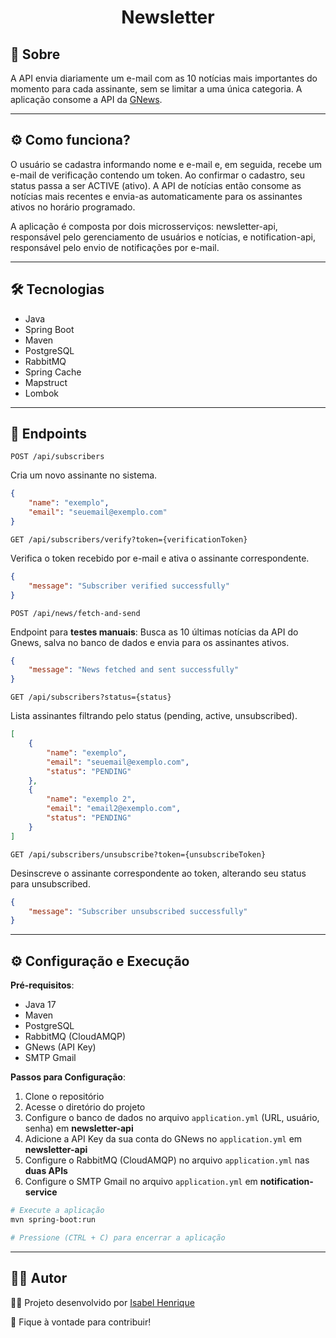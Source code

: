 <h1 align="center">
  Newsletter
</h1>

## 📄 Sobre
A API envia diariamente um e-mail com as 10 notícias mais importantes do momento para cada assinante, sem se limitar a uma única categoria. A aplicação consome a API da [GNews](https://docs.gnews.io/).

---

## ⚙️ Como funciona?
O usuário se cadastra informando nome e e-mail e, em seguida, recebe um e-mail de verificação contendo um token. Ao confirmar o cadastro, seu status passa a ser ACTIVE (ativo). A API de notícias então consome as notícias mais recentes e envia-as automaticamente para os assinantes ativos no horário programado.

A aplicação é composta por dois microsserviços: newsletter-api, responsável pelo gerenciamento de usuários e notícias, e notification-api, responsável pelo envio de notificações por e-mail.

---

## 🛠️ Tecnologias
- Java
- Spring Boot
- Maven
- PostgreSQL
- RabbitMQ
- Spring Cache
- Mapstruct
- Lombok

---

## 📝 Endpoints

`POST /api/subscribers`

Cria um novo assinante no sistema.

```json
{
    "name": "exemplo",
    "email": "seuemail@exemplo.com"
}
```

`GET /api/subscribers/verify?token={verificationToken}`

Verifica o token recebido por e-mail e ativa o assinante correspondente.

```json
{
    "message": "Subscriber verified successfully"
}
```

`POST /api/news/fetch-and-send`

Endpoint para **testes manuais**:
Busca as 10 últimas notícias da API do Gnews, salva no banco de dados e envia para os assinantes ativos.

```json
{
    "message": "News fetched and sent successfully"
}
```

`GET /api/subscribers?status={status}`

Lista assinantes filtrando pelo status (pending, active, unsubscribed).

```json
[
    {
        "name": "exemplo",
        "email": "seuemail@exemplo.com",
        "status": "PENDING"
    },
    {
        "name": "exemplo 2",
        "email": "email2@exemplo.com",
        "status": "PENDING"
    }
]
```
`GET /api/subscribers/unsubscribe?token={unsubscribeToken}`

Desinscreve o assinante correspondente ao token, alterando seu status para unsubscribed.

```json
{
    "message": "Subscriber unsubscribed successfully"
}
```

---

## ⚙️ Configuração e Execução

**Pré-requisitos**:

- Java 17
- Maven
- PostgreSQL
- RabbitMQ (CloudAMQP)
- GNews (API Key)
- SMTP Gmail

**Passos para Configuração**:

1. Clone o repositório
2. Acesse o diretório do projeto
3. Configure o banco de dados no arquivo `application.yml` (URL, usuário, senha) em **newsletter-api**
3. Adicione a API Key da sua conta do GNews no `application.yml` em **newsletter-api**
4. Configure o RabbitMQ (CloudAMQP) no arquivo `application.yml` nas **duas APIs**
5. Configure o SMTP Gmail no arquivo `application.yml` em **notification-service**

```bash
# Execute a aplicação
mvn spring-boot:run

# Pressione (CTRL + C) para encerrar a aplicação
```

---

## 🙋‍♀️ Autor

👩‍💻 Projeto desenvolvido por [Isabel Henrique](https://www.linkedin.com/in/isabel-henrique/)

🤝 Fique à vontade para contribuir!
